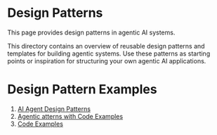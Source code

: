# Design Patterns
This page provides design patterns in agentic AI systems.

This directory contains an overview of reusable design patterns and templates for building agentic systems. Use these patterns as starting points or inspiration for structuring your own agentic AI applications.

<!-- <img src="../../assets/design-patterns/design-patterns-1.jpeg" alt="Design Patterns" width="70%" />

*Figure: Design Patterns.* -->

# Design Pattern Examples


1. [AI Agent Design Patterns](./AI-Agent-Design-Patterns-v1.3.md)
2. [Agentic atterns with Code Examples](./agentic_patterns_w_codes.md)
3. [Code Examples](./code/README.md)








<!-- ## What You'll Find

- Common agent orchestration patterns
- Prompt engineering templates
- Modular agent design blueprints
- Patterns for tool use, memory, and multi-agent collaboration -->

<!-- Each pattern is documented with code and usage notes: 
- `planner_executor/`: Agents that separate planning from execution
- `tool_user/`: Patterns for agents using external tools and APIs
- `multi_agent_collaboration/`: Templates for multi-agent systems
- `memory_patterns/`: Different approaches to agent memory and context
- `prompt_templates/`: Reusable prompt engineering patterns
- `guardrails/`: Input/output validation and safety patterns
- `evaluation/`: Templates for testing and evaluating agents -->